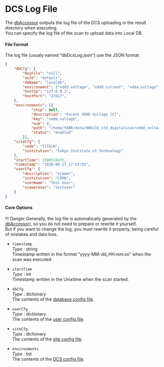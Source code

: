 # DCS Log File

The [dbAccessor](../tool/accessor.md) outputs the log file of the DCS uploading in the result directory when executing.<br>
You can specify the log file of the scan to upload data into Local DB.

#### File Format

The log file (usualy named "dbDcsLog.json") use the JSON format:

```json
{
    "dbCfg": {
        "KeyFile": "null",
        "auth": "default",
        "dbName": "localdb",
        "environment": ["vddd_voltage", "vddd_current", "vdda_voltage", "vdda_current", "vddcom_voltage", "vddcom_current", "hv_voltage", "hv_current", "temperature"],
        "hostIp": "127.0.0.1",
        "hostPort": "27017",
    },
    "environments": [{
            "chip": null,
            "description": "Parent VDDD Voltage [V]",
            "key": "vddd_voltage",
            "num": 0,
            "path": "/home/YARR/data/006233_std_digitalscan/vddd_voltage_0.dat",
            "status": "enabled"
        }],
    "siteCfg": {
        "code": "TITECH",
        "institution": "Tokyo Institute of Technology"
    },
    "startTime": 1598518435,
    "timestamp": "2020-08-27_17:53:55",
    "userCfg": {
        "description": "viewer",
        "institution": "CERN",
        "userName": "Test User",
        "viewerUser": "testuser"
    }
}
```

#### Core Options

!!! Danger
    Generally, the log file is automatically generated by the [dbAccessor](../tool/accessor.md)),
    so you do not need to prepare or rewrite it yourself.<br>
    But if you want to change the log, you must rewrite it properly, being careful of mistakes and data loss.

- `timestamp`<br>
_Type_ : string<br>
Timestamp written in the format "yyyy-MM-dd_HH:mm:ss" when the scan was executed.

- `startTime`<br>
_Type_ : int<br>
Timestamp written in the Unixtime when the scan started.

- `dbCfg`<br>
_Type_ : dictionary <br>
The contents of the [database config file](database.md).

- `userCfg`<br>
_Type_ : dictionary <br>
The contents of the [user config file](user.md).

- `siteCfg`<br>
_Type_ : dictionary <br>
The contents of the [site config file](site.md).

- `environments`<br>
_Type_ : list <br>
The contents of the [DCS config file](dcs.md).

